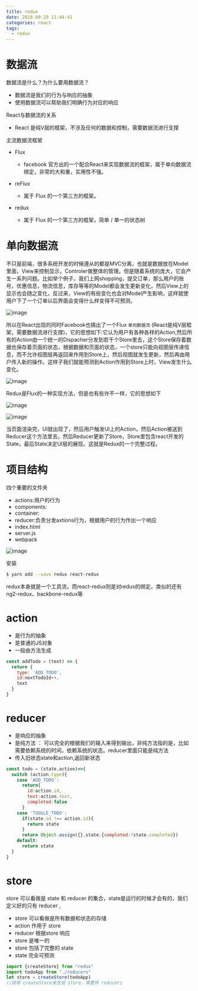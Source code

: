 ```yaml
---
title: redux
date: 2018-09-29 11:44:41
categories: react
tags:
  - redux
---
```


# 数据流

数据流是什么？为什么要用数据流？

- 数据流是我们的行为与响应的抽象
- 使用数据流可以帮助我们明确行为对应的响应

React与数据流的关系

- React 是纯V层的框架，不涉及任何的数据和控制，需要数据流进行支撑

主流数据流框架

- Flux

  - facebook 官方出的一个配合React来实现数据流的框架，属于单向数据流绑定，非常的大和重，实用性不强。

- reFlux

  - 属于 Flux 的一个第三方的框架。

- redux

  - 属于 Flux 的一个第三方的框架，简单 / 单一的状态树

# 单向数据流

不只是前端，很多系统开发的时候遵从的都是MVC分离，也就是数据放在Model里面，View来控制显示，Controler做整体的管理。但是随着系统的庞大，它会产生一系列问题。比如举个例子，我们上网shopping，提交订单，那么用户的账号，优惠信息，物流信息，库存等等的Model都会发生更新变化，然后View上的显示也会随之变化，反过来，View的有些变化也会对Model产生影响，这样就使用户下了一个订单以后界面会变得什么样变得不可预测。

![image](https://ws2.sinaimg.cn/large/0073tXM5gy1fy1y3p6z9aj30ii0egn1j.jpg)


所以在React出现的同时Facebook也搞出了一个Flux `单向数据流` (React是纯V层框架，需要数据流进行支撑)，它的思想如下:它认为用户有各种各样的Action,然后所有的Action由一个统一的Dispacher分发到若干个Store里去，这个Store保存着数据也保存着页面的状态，根据数据和页面的状态，一个store只能向视图层传递信息，而不允许视图层再返回来作用到Store上，然后视图就发生更新，然后再由用户传入新的操作。这样子我们就能预测到Action作用到Store上时，View发生什么变化。

![image](https://wx3.sinaimg.cn/large/0073tXM5gy1fy1xuzt7gmj30t20jw49j.jpg)


Redux是Flux的一种实现方法，但是也有些许不一样，它的思想如下

![image](https://wx1.sinaimg.cn/large/0073tXM5gy1fy1xnw7yczj30v00mqwjd.jpg)


![image](https://wx3.sinaimg.cn/large/0073tXM5gy1fy1y0vh8xej30qm0p6al6.jpg)


当页面渲染完，UI就出现了，然后用户触发UI上的Action，然后Action被送到Reducer这个方法里去，然后Reducer更新了Store，Store里包含react开发的State，最后State决定UI层的展现。这就是Redux的一个完整过程。

# 项目结构

四个重要的文件夹

- actions:用户的行为
- components:
- container:
- reducer:负责分发axtions行为，根据用户的行为作出一个响应
- index.html
- server.js
- webpack

![image](https://ws1.sinaimg.cn/large/0073tXM5gy1fy1xm14jlqj31760lagsc.jpg)


安装

```bash
$ yarn add --save redux react-redux
```

redux本身就是一个工具流，而react-redux则是对redux的绑定。类似的还有ng2-redux、backbone-redux等

# action

- 是行为的抽象
- 是普通的JS对象
- 一般由方法生成

```javascript
const addTodo = (text) => {
  return {
    type: 'ADD_TODO',
    id:nextTodoId++,
    text
  }
}
```

# reducer

- 是响应的抽象
- 是纯方法 ： 可以完全的根据我们的输入来得到输出，非纯方法指的是，比如需要依赖系统的时间，依赖系统的状态。reducer里面只能是纯方法
- 传入旧状态state和action,返回新状态

```javascript
const todo = (state,action)=>{
  switch (action.type){
    case 'ADD_TODO':
      return{
        id:action.id,
        text:action.text,
        completed:false
      }
    case 'TOGGLE_TODO':
      if(state.id !== action.id){
        return state
      }
      return Object.assign({},state,{completed:!state.completed})
    default:
      return state
  }
}
```

# store

store 可以看做是 state 和 reducer 的集合，state是运行的时候才会有的，我们定义好的只有 reducer ,

- store 可以看做是所有数据和状态的存储
- action 作用于 store
- reducer 根据store 响应
- store 是唯一的
- store 包括了完整的 state
- state 完全可预测

```javascript
import {createStore} from "redux"
import todoApp from "./reducers"
let store = createStore(todoApp)
//调用 createStore来生成 store，需要传 reducers
```
